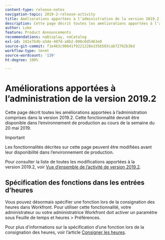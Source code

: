 ```yaml
---
content-type: release-notes
navigation-topic: 2019-2-release-activity
title: Améliorations apportées à l’administration de la version 2019.2
description: Cette page décrit toutes les améliorations apportées à l’administration comprises dans la version 2019.2. Cette fonctionnalité devrait être disponible dans l’environnement de production au cours de la semaine du 20 mai 2019.
author: Luke
feature: Product Announcements
recommendations: noDisplay, noCatalog
exl-id: 181e764b-a3de-487d-a8b2-008c0d5463e0
source-git-commit: f1e463c90641f9221228e335b583cab72762b3bd
workflow-type: tm+mt
source-wordcount: '139'
ht-degree: 100%

---
```


# Améliorations apportées à l’administration de la version 2019.2

Cette page décrit toutes les améliorations apportées à l’administration comprises dans la version 2019.2. Cette fonctionnalité devrait être disponible dans l’environnement de production au cours de la semaine du 20 mai 2019.

>[!IMPORTANT]
>
>Les fonctionnalités décrites sur cette page peuvent être modifiées avant leur disponibilité dans l’environnement de production.

Pour consulter la liste de toutes les modifications apportées à la version 2019.2, voir [Vue d’ensemble de l’activité de version 2019.2](../../../../product-announcements/product-releases/quarterly-release-archive/2019.2-release-activity/2019-2-release-activity-overview.md).

## Spécification des fonctions dans les entrées d’heures

Vous pouvez désormais spécifier une fonction lors de la consignation des heures dans Workfront. Pour utiliser cette fonctionnalité, votre administrateur ou votre administratrice Workfront doit activer un paramètre sous Feuille de temps et heures > Préférences.

Pour plus d’informations sur la spécification d’une fonction lors de la consignation des heures, voir l’article [Consigner les heures](../../../../timesheets/create-and-manage-timesheets/log-time.md).
